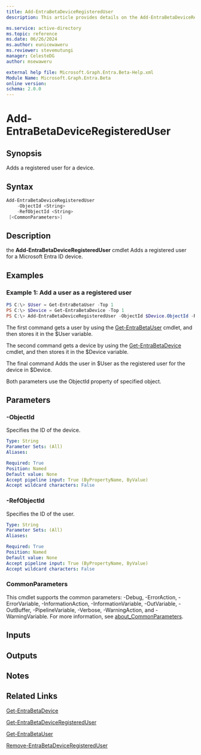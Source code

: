 ```yaml
---
title: Add-EntraBetaDeviceRegisteredUser
description: This article provides details on the Add-EntraBetaDeviceRegisteredUser command.

ms.service: active-directory
ms.topic: reference
ms.date: 06/26/2024
ms.author: eunicewaweru
ms.reviewer: stevemutungi
manager: CelesteDG
author: msewaweru

external help file: Microsoft.Graph.Entra.Beta-Help.xml
Module Name: Microsoft.Graph.Entra.Beta
online version:
schema: 2.0.0
---
```


# Add-EntraBetaDeviceRegisteredUser

## Synopsis
Adds a registered user for a device.

## Syntax

```powershell
Add-EntraBetaDeviceRegisteredUser 
    -ObjectId <String> 
    -RefObjectId <String> 
 [<CommonParameters>]
```

## Description
the **Add-EntraBetaDeviceRegisteredUser** cmdlet Adds a registered user for a Microsoft Entra ID device.

## Examples

### Example 1: Add a user as a registered user
```powershell
PS C:\> $User = Get-EntraBetaUser -Top 1
PS C:\> $Device = Get-EntraBetaDevice -Top 1
PS C:\> Add-EntraBetaDeviceRegisteredUser -ObjectId $Device.ObjectId -RefObjectId $User.ObjectId
```

The first command gets a user by using the [Get-EntraBetaUser](./Get-EntraBetaUser.md) cmdlet, and then stores it in the $User variable.  

The second command gets a device by using the [Get-EntraBetaDevice](./Get-EntraBetaDevice.md) cmdlet, and then stores it in the $Device variable.  

The final command Adds the user in $User as the registered user for the device in $Device. 

Both parameters use the ObjectId property of specified object.

## Parameters

### -ObjectId
Specifies the ID of the device.

```yaml
Type: String
Parameter Sets: (All)
Aliases:

Required: True
Position: Named
Default value: None
Accept pipeline input: True (ByPropertyName, ByValue)
Accept wildcard characters: False
```

### -RefObjectId
Specifies the ID of the user.

```yaml
Type: String
Parameter Sets: (All)
Aliases:

Required: True
Position: Named
Default value: None
Accept pipeline input: True (ByPropertyName, ByValue)
Accept wildcard characters: False
```

### CommonParameters
This cmdlet supports the common parameters: -Debug, -ErrorAction, -ErrorVariable, -InformationAction, -InformationVariable, -OutVariable, -OutBuffer, -PipelineVariable, -Verbose, -WarningAction, and -WarningVariable. For more information, see [about_CommonParameters](https://go.microsoft.com/fwlink/?LinkID=113216).

## Inputs

## Outputs

## Notes

## Related Links

[Get-EntraBetaDevice](Get-EntraBetaDevice.md)

[Get-EntraBetaDeviceRegisteredUser](Get-EntraBetaDeviceRegisteredUser.md)

[Get-EntraBetaUser](Get-EntraBetaUser.md)

[Remove-EntraBetaDeviceRegisteredUser](Remove-EntraBetaDeviceRegisteredUser.md)

